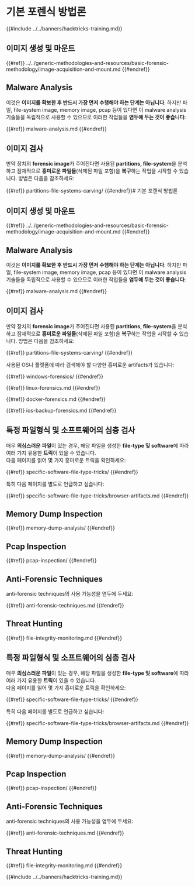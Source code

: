 # 기본 포렌식 방법론

{{#include ../../banners/hacktricks-training.md}}

## 이미지 생성 및 마운트


{{#ref}}
../../generic-methodologies-and-resources/basic-forensic-methodology/image-acquisition-and-mount.md
{{#endref}}

## Malware Analysis

이것은 **이미지를 확보한 후 반드시 가장 먼저 수행해야 하는 단계는 아닙니다**. 하지만 파일, file-system image, memory image, pcap 등이 있다면 이 malware analysis 기술들을 독립적으로 사용할 수 있으므로 이러한 작업들을 **염두에 두는 것이 좋습니다**:


{{#ref}}
malware-analysis.md
{{#endref}}

## 이미지 검사

만약 장치의 **forensic image**가 주어진다면 사용된 **partitions, file-system**을 분석하고 잠재적으로 **흥미로운 파일들**(삭제된 파일 포함)을 **복구**하는 작업을 시작할 수 있습니다. 방법은 다음을 참조하세요:


{{#ref}}
partitions-file-systems-carving/
{{#endref}}# 기본 포렌식 방법론



## 이미지 생성 및 마운트


{{#ref}}
../../generic-methodologies-and-resources/basic-forensic-methodology/image-acquisition-and-mount.md
{{#endref}}

## Malware Analysis

이것은 **이미지를 확보한 후 반드시 가장 먼저 수행해야 하는 단계는 아닙니다**. 하지만 파일, file-system image, memory image, pcap 등이 있다면 이 malware analysis 기술들을 독립적으로 사용할 수 있으므로 이러한 작업들을 **염두에 두는 것이 좋습니다**:


{{#ref}}
malware-analysis.md
{{#endref}}

## 이미지 검사

만약 장치의 **forensic image**가 주어진다면 사용된 **partitions, file-system**을 분석하고 잠재적으로 **흥미로운 파일들**(삭제된 파일 포함)을 **복구**하는 작업을 시작할 수 있습니다. 방법은 다음을 참조하세요:


{{#ref}}
partitions-file-systems-carving/
{{#endref}}

사용된 OS나 플랫폼에 따라 검색해야 할 다양한 흥미로운 artifacts가 있습니다:


{{#ref}}
windows-forensics/
{{#endref}}


{{#ref}}
linux-forensics.md
{{#endref}}


{{#ref}}
docker-forensics.md
{{#endref}}


{{#ref}}
ios-backup-forensics.md
{{#endref}}

## 특정 파일형식 및 소프트웨어의 심층 검사

매우 **의심스러운** **파일**이 있는 경우, 해당 파일을 생성한 **file-type 및 software**에 따라 여러 가지 유용한 **트릭**이 있을 수 있습니다.\
다음 페이지를 읽어 몇 가지 흥미로운 트릭을 확인하세요:


{{#ref}}
specific-software-file-type-tricks/
{{#endref}}

특히 다음 페이지를 별도로 언급하고 싶습니다:


{{#ref}}
specific-software-file-type-tricks/browser-artifacts.md
{{#endref}}

## Memory Dump Inspection


{{#ref}}
memory-dump-analysis/
{{#endref}}

## Pcap Inspection


{{#ref}}
pcap-inspection/
{{#endref}}

## **Anti-Forensic Techniques**

anti-forensic techniques의 사용 가능성을 염두에 두세요:


{{#ref}}
anti-forensic-techniques.md
{{#endref}}

## Threat Hunting


{{#ref}}
file-integrity-monitoring.md
{{#endref}}



## 특정 파일형식 및 소프트웨어의 심층 검사

매우 **의심스러운** **파일**이 있는 경우, 해당 파일을 생성한 **file-type 및 software**에 따라 여러 가지 유용한 **트릭**이 있을 수 있습니다.\
다음 페이지를 읽어 몇 가지 흥미로운 트릭을 확인하세요:


{{#ref}}
specific-software-file-type-tricks/
{{#endref}}

특히 다음 페이지를 별도로 언급하고 싶습니다:


{{#ref}}
specific-software-file-type-tricks/browser-artifacts.md
{{#endref}}

## Memory Dump Inspection


{{#ref}}
memory-dump-analysis/
{{#endref}}

## Pcap Inspection


{{#ref}}
pcap-inspection/
{{#endref}}

## **Anti-Forensic Techniques**

anti-forensic techniques의 사용 가능성을 염두에 두세요:


{{#ref}}
anti-forensic-techniques.md
{{#endref}}

## Threat Hunting


{{#ref}}
file-integrity-monitoring.md
{{#endref}}

{{#include ../../banners/hacktricks-training.md}}
